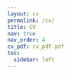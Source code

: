 ```yaml
---
layout: cv
permalink: /cv/
title: CV
nav: true
nav_order: 4
cv_pdf: cv_pdf.pdf
toc:
  sidebar: left
---
```


